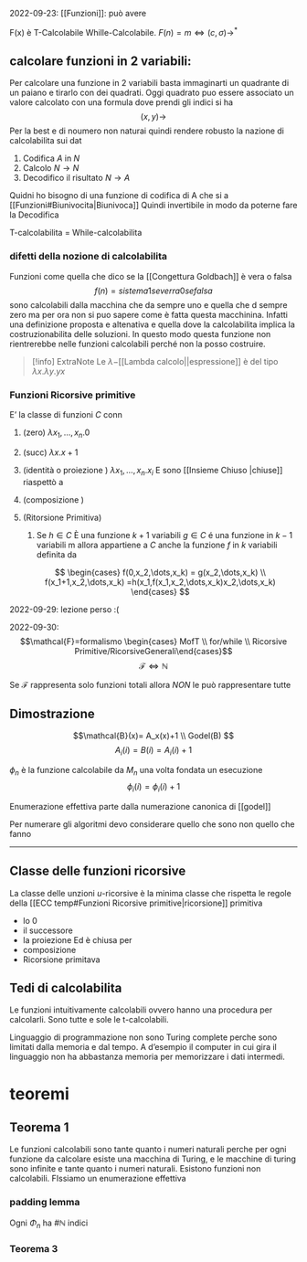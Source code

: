 2022-09-23:
[[Funzioni]]: può avere 


F(x) è
T-Calcolabile
Whille-Calcolabile. $F(n) = m \iff (c,\sigma) \rightarrow^*$


## calcolare funzioni in 2 variabili:
Per calcolare una funzione in 2  variabili basta immaginarti un quadrante di un paiano e tirarlo con dei quadrati. Oggi quadrato puo essere associato un valore calcolato con una formula dove prendi gli indici si ha 
$$ (x,y)\rightarrow $$
Per la best e di noumero non naturai quindi rendere robusto la nazione di calcolabilita sui dat

1. Codifica $A$ in $N$
2. Calcolo $N \rightarrow N$
3. Decodifico il risultato $N \rightarrow A$

Quidni ho bisogno di una funzione di codifica di A che si a [[Funzioni#Biunivocita|Biunivoca]] Quindi invertibile in modo da poterne fare la Decodifica 



T-calcolabilita = While-calcolabilita 


### difetti della nozione di calcolabilita
Funzioni come quella che dico se la  [[Congettura Goldbach]] è vera o falsa 
$$f(n)= sistema 1 se verra 0 se falsa$$ sono calcolabili dalla macchina che da sempre uno e quella che d sempre zero ma per ora non si puo sapere come è fatta questa macchinina. Infatti una definizione proposta e altenativa e quella dove la calcolabilita implica la costruzionabilita delle soluzioni. In questo modo questa funzione non rientrerebbe nelle funzioni calcolabili perché non la posso costruire.

>[!info] ExtraNote
Le $\lambda-$[[Lambda calcolo||espressione]]  è del tipo $\lambda x.\lambda y.yx$ 
### Funzioni Ricorsive primitive
 E’ la classe di funzioni $C$ conn
1. (zero) $\lambda x_1,\dots,x_n.0$
2. (succ) $\lambda x.x+1$
3. (identità o proiezione ) $\lambda x_1,\dots,x_n.x_i$
E sono [[Insieme Chiuso |chiuse]] riaspettò a 
 4. (composizione )
 5. (Ritorsione Primitiva)
	 1.  Se $h \in C$ È una funzione $k+1$ variabili $g \in C$ é una funzione in $k-1$ variabili m allora appartiene a $C$ anche la funzione $f$ in $k$ variabili definita da 
	 
	  $$
	  \begin{cases}
		    f(0,x_2,\dots,x_k) =  g(x_2,\dots,x_k) \\
		    f(x_1+1,x_2,\dots,x_k) =h(x_1,f(x_1,x_2,\dots,x_k)x_2,\dots,x_k) 
    \end{cases}
	 $$


2022-09-29: lezione perso :(

2022-09-30:
$$\mathcal{F}=formalismo \begin{cases} MofT \\ for/while \\ Ricorsive Primitive/RicorsiveGenerali\end{cases}$$
$$\mathcal{F}\iff\mathbb{N} $$

Se $\mathcal{F}$ rappresenta solo funzioni totali allora _NON_ le può rappresentare tutte

## Dimostrazione

$$\mathcal{B}(x)= A_x(x)+1 \\ Godel(B) $$
$$A_i(i)=B(i)=A_i(i)+1$$


$\phi_n$ è la funzione calcolabile da $M_n$ una volta fondata un esecuzione 
$$\phi_i(i)=\phi_i(i) + 1$$

Enumerazione effettiva parte dalla numerazione canonica di [[godel]] 

Per numerare gli algoritmi devo considerare quello che sono non quello che fanno


---

## Classe delle funzioni ricorsive
La classe delle unzioni $u$-ricorsive è la minima classe che rispetta le regole della [[ECC temp#Funzioni Ricorsive primitive|ricorsione]] primitiva 
- lo 0 
- il successore 
- la proiezione
Ed è chiusa per
- composizione
- Ricorsione primitava


## Tedi di calcolabilita
Le funzioni intuitivamente calcolabili ovvero hanno una procedura per calcolarli.
Sono tutte e sole le t-calcolabili.



  Linguaggio di programmazione non sono Turing complete perche sono limitati dalla memoria e dal tempo. A d’esempio il computer in cui gira il linguaggio non ha abbastanza memoria per memorizzare i dati intermedi.




# teoremi
## Teorema 1
Le funzioni calcolabili sono tante quanto i numeri naturali perche per ogni funzione da calcolare esiste una macchina di Turing, e le macchine di turing sono infinite e tante quanto i numeri naturali.
Esistono funzioni non calcolabili.
FIssiamo un enumerazione effettiva
### padding lemma
Ogni $\Phi_n$ ha $\# \mathbb{N}$ indici

### Teorema 3

